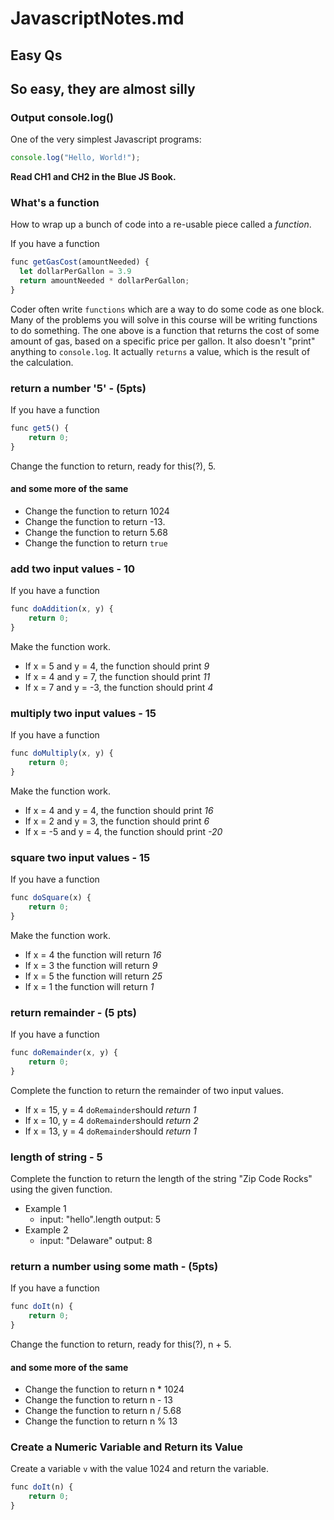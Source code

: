 # JavascriptNotes.md

## Easy Qs

## So easy, they are almost silly

### Output console.log()

One of the very simplest Javascript programs:

```javascript
console.log("Hello, World!");
```

__Read CH1 and CH2 in the Blue JS Book.__

### What's a function

How to wrap up a bunch of code into a re-usable piece called a _function_.

If you have a function

```javascript
func getGasCost(amountNeeded) {
  let dollarPerGallon = 3.9
  return amountNeeded * dollarPerGallon;
}
```

Coder often write `functions` which are a way to do some code as one block.
Many of the problems you will solve in this course will be writing functions to do something.
The one above is a function that returns the cost of some amount of gas, based on a specific price per gallon.
It also doesn't "print" anything to `console.log`.
It actually `returns` a value, which is the result of the calculation.

### return a number '5' - (5pts)

If you have a function

```javascript
func get5() {
    return 0;
}
```

Change the function to return, ready for this(?), 5.

#### and some more of the same

- Change the function to return 1024
- Change the function to return -13.
- Change the function to return 5.68 
- Change the function to return `true`

### add two input values - 10

If you have a function

```javascript
func doAddition(x, y) {
    return 0;
}
```

Make the function work.

- If x = 5 and y = 4, the function should print *9*
- If x = 4 and y = 7, the function should print *11*
- If x = 7 and y = -3, the function should print *4*

### multiply two input values - 15

If you have a function

```javascript
func doMultiply(x, y) {
    return 0;
}
```

Make the function work. 

- If x = 4 and y = 4, the function should print *16*
- If x = 2 and y = 3, the function should print *6*
- If x = -5 and y = 4, the function should print *-20*

### square two input values - 15

If you have a function

```javascript
func doSquare(x) {
    return 0;
}
```

Make the function work. 
- If x = 4 the function will return *16*
- If x = 3 the function will return *9*
- If x = 5 the function will return *25*
- If x = 1 the function will return *1*

### return remainder - (5 pts)

If you have a function

```javascript
func doRemainder(x, y) {
    return 0;
}
```

Complete the function to return the remainder of two input values. 
- If x = 15, y = 4 `doRemainder`should *return 1*
- If x = 10, y = 4 `doRemainder`should *return 2*
- If x = 13, y = 4 `doRemainder`should *return 1*

### length of string - 5

Complete the function to return the length of the string "Zip Code Rocks" using the given function.

- Example 1
  - input: "hello".length output: 5
- Example 2
  - input: "Delaware" output: 8


### return a number using some math - (5pts)

If you have a function

```javascript
func doIt(n) {
    return 0;
}
```

Change the function to return, ready for this(?), n + 5.

#### and some more of the same

- Change the function to return n * 1024
- Change the function to return n - 13
- Change the function to return n / 5.68 
- Change the function to return n % 13

### Create a Numeric Variable and Return its Value

Create a variable `v` with the value 1024 and return the variable.


```javascript
func doIt(n) {
    return 0;
}
```

